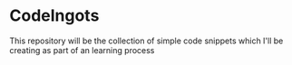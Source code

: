 # CodeIngots
This repository will be the collection of simple code snippets which I'll be creating as part of an learning process
